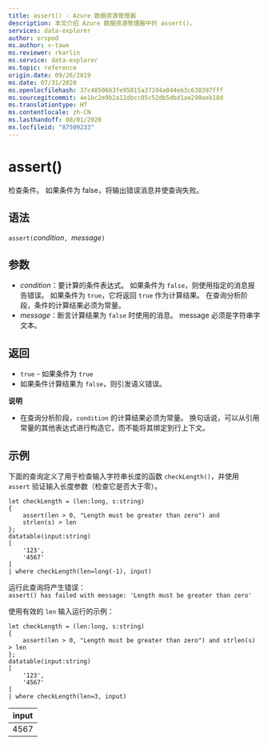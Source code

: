 ```yaml
---
title: assert() - Azure 数据资源管理器
description: 本文介绍 Azure 数据资源管理器中的 assert()。
services: data-explorer
author: orspod
ms.author: v-tawe
ms.reviewer: rkarlin
ms.service: data-explorer
ms.topic: reference
origin.date: 09/26/2019
ms.date: 07/31/2020
ms.openlocfilehash: 37c4850663fe95015a37194a044eb3c638397fff
ms.sourcegitcommit: 4e1bc2e9b2a12dbcc05c52db5dbd1ae290aeb18d
ms.translationtype: HT
ms.contentlocale: zh-CN
ms.lasthandoff: 08/01/2020
ms.locfileid: "87509233"
---
```

# <a name="assert"></a>assert()

检查条件。 如果条件为 false，将输出错误消息并使查询失败。

## <a name="syntax"></a>语法

`assert(`*condition*`, `*message*`)`

## <a name="arguments"></a>参数

* *condition*：要计算的条件表达式。 如果条件为 `false`，则使用指定的消息报告错误。 如果条件为 `true`，它将返回 `true` 作为计算结果。 在查询分析阶段，条件的计算结果必须为常量。
* *message*：断言计算结果为 `false` 时使用的消息。 message 必须是字符串字文本。


## <a name="returns"></a>返回

* `true` - 如果条件为 `true`
* 如果条件计算结果为 `false`，则引发语义错误。

**说明**

* 在查询分析阶段，`condition` 的计算结果必须为常量。 换句话说，可以从引用常量的其他表达式进行构造它，而不能将其绑定到行上下文。

## <a name="examples"></a>示例

下面的查询定义了用于检查输入字符串长度的函数 `checkLength()`，并使用 `assert` 验证输入长度参数（检查它是否大于零）。

<!-- csl: https://help.kusto.chinacloudapi.cn:443/Samples -->
```kusto
let checkLength = (len:long, s:string)
{
    assert(len > 0, "Length must be greater than zero") and 
    strlen(s) > len
};
datatable(input:string)
[
    '123',
    '4567'
]
| where checkLength(len=long(-1), input)
```

运行此查询将产生错误：  
`assert() has failed with message: 'Length must be greater than zero'`


使用有效的 `len` 输入运行的示例：

<!-- csl: https://help.kusto.chinacloudapi.cn:443/Samples -->
```kusto
let checkLength = (len:long, s:string)
{
    assert(len > 0, "Length must be greater than zero") and strlen(s) > len
};
datatable(input:string)
[
    '123',
    '4567'
]
| where checkLength(len=3, input)
```

|input|
|---|
|4567|
